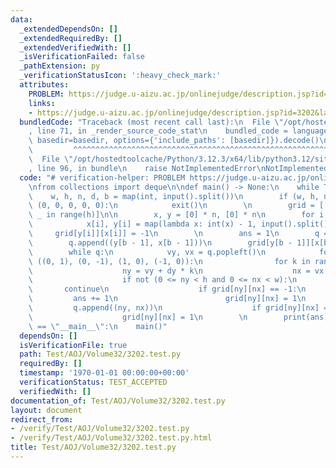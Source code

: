 ```yaml
---
data:
  _extendedDependsOn: []
  _extendedRequiredBy: []
  _extendedVerifiedWith: []
  _isVerificationFailed: false
  _pathExtension: py
  _verificationStatusIcon: ':heavy_check_mark:'
  attributes:
    PROBLEM: https://judge.u-aizu.ac.jp/onlinejudge/description.jsp?id=3202&lang=jp
    links:
    - https://judge.u-aizu.ac.jp/onlinejudge/description.jsp?id=3202&lang=jp
  bundledCode: "Traceback (most recent call last):\n  File \"/opt/hostedtoolcache/Python/3.12.3/x64/lib/python3.12/site-packages/onlinejudge_verify/documentation/build.py\"\
    , line 71, in _render_source_code_stat\n    bundled_code = language.bundle(stat.path,\
    \ basedir=basedir, options={'include_paths': [basedir]}).decode()\n          \
    \         ^^^^^^^^^^^^^^^^^^^^^^^^^^^^^^^^^^^^^^^^^^^^^^^^^^^^^^^^^^^^^^^^^^^^^^^^^^^^^^^^^\n\
    \  File \"/opt/hostedtoolcache/Python/3.12.3/x64/lib/python3.12/site-packages/onlinejudge_verify/languages/python.py\"\
    , line 96, in bundle\n    raise NotImplementedError\nNotImplementedError\n"
  code: "# verification-helper: PROBLEM https://judge.u-aizu.ac.jp/onlinejudge/description.jsp?id=3202&lang=jp\n\
    \nfrom collections import deque\n\ndef main() -> None:\n    while True:\n    \
    \    w, h, n, d, b = map(int, input().split())\n        if (w, h, n, d, b) ==\
    \ (0, 0, 0, 0, 0):\n            exit()\n        \n        grid = [[0] * w for\
    \ _ in range(h)]\n\n        x, y = [0] * n, [0] * n\n        for i in range(n):\n\
    \            x[i], y[i] = map(lambda x: int(x) - 1, input().split())\n       \
    \     grid[y[i]][x[i]] = -1\n        \n        ans = 1\n        q = deque()\n\
    \        q.append((y[b - 1], x[b - 1]))\n        grid[y[b - 1]][x[b - 1]] = 1\n\
    \        while q:\n            vy, vx = q.popleft()\n            for dy, dx in\
    \ ((0, 1), (0, -1), (1, 0), (-1, 0)):\n                for k in range(1, d + 1):\n\
    \                    ny = vy + dy * k\n                    nx = vx + dx * k\n\
    \                    if not (0 <= ny < h and 0 <= nx < w):\n                 \
    \       continue\n                    if grid[ny][nx] == -1:\n               \
    \         ans += 1\n                        grid[ny][nx] = 1\n               \
    \         q.append((ny, nx))\n                    if grid[ny][nx] == 0:\n    \
    \                    grid[ny][nx] = 1\n        \n        print(ans)\n\n\nif __name__\
    \ == \"__main__\":\n    main()"
  dependsOn: []
  isVerificationFile: true
  path: Test/AOJ/Volume32/3202.test.py
  requiredBy: []
  timestamp: '1970-01-01 00:00:00+00:00'
  verificationStatus: TEST_ACCEPTED
  verifiedWith: []
documentation_of: Test/AOJ/Volume32/3202.test.py
layout: document
redirect_from:
- /verify/Test/AOJ/Volume32/3202.test.py
- /verify/Test/AOJ/Volume32/3202.test.py.html
title: Test/AOJ/Volume32/3202.test.py
---
```

